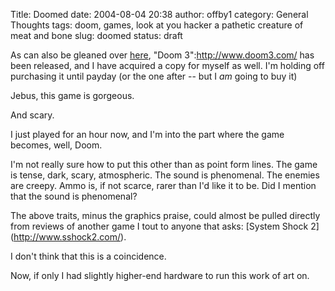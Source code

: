 Title: Doomed
date: 2004-08-04 20:38
author: offby1
category: General Thoughts
tags: doom, games, look at you hacker a pathetic creature of meat and bone
slug: doomed
status: draft

As can also be gleaned over [here](http://www.offlineblog.com/mildillson/index.php?p=260), "Doom 3":http://www.doom3.com/ has been released, and I have acquired a copy for myself as well. I'm holding off purchasing it until payday (or the one after \-- but I *am* going to buy it)

Jebus, this game is gorgeous.

And scary.

I just played for an hour now, and I'm into the part where the game becomes, well, Doom.

I'm not really sure how to put this other than as point form lines. The game is tense, dark, scary, atmospheric. The sound is phenomenal. The enemies are creepy. Ammo is, if not scarce, rarer than I'd like it to be. Did I mention that the sound is phenomenal?

The above traits, minus the graphics praise, could almost be pulled directly from reviews of another game I tout to anyone that asks: \[System Shock 2\](<http://www.sshock2.com/>).

I don't think that this is a coincidence.

Now, if only I had slightly higher-end hardware to run this work of art on.
